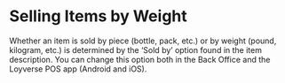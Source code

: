 # **Selling Items by Weight**

Whether an item is sold by piece (bottle, pack, etc.) or by weight (pound, kilogram, etc.) is
determined by the ‘Sold by’ option found in the item description. You can change this option
both in the Back Office and the Loyverse POS app (Android and iOS).
